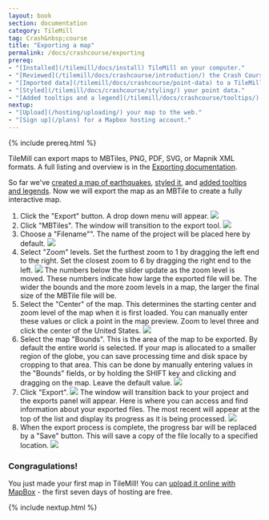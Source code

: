 ```yaml
---
layout: book
section: documentation
category: TileMill
tag: Crash&nbsp;course
title: "Exporting a map"
permalink: /docs/crashcourse/exporting
prereq:
- "[Installed](/tilemill/docs/install) TileMill on your computer."
- "[Reviewed](/tilemill/docs/crashcourse/introduction/) the Crash Course introduction."
- "[Imported data](/tilemill/docs/crashcourse/point-data) to a TileMill project."
- "[Styled](/tilemill/docs/crashcourse/styling/) your point data."
- "[Added tooltips and a legend](/tilemill/docs/crashcourse/tooltips/) to your map."
nextup:
- "[Upload](/hosting/uploading/) your map to the web."
- "[Sign up](/plans) for a Mapbox hosting account."
---
```


{% include prereq.html %}

TileMill can export maps to MBTiles, PNG, PDF, SVG, or Mapnik XML formats. A full listing and overview is in the [Exporting documentation](/tilemill/docs/manual/exporting/).

So far we've [created a map of earthquakes](/tilemill/docs/crashcourse/point-data), [styled it](/tilemill/docs/crashcourse/styling), and [added tooltips and legends](/tilemill/docs/crashcourse/tooltips). Now we will export the map as an MBTile to create a fully interactive map.

1. Click the "Export" button. A drop down menu will appear.
  ![](/tilemill/assets/pages/exporting-1.png)
2. Click "MBTiles". The window will transition to the export tool.
  ![](/tilemill/assets/pages/exporting-2.png)
3. Choose a "Filename"". The name of the project will be placed here by default.
  ![](/tilemill/assets/pages/exporting-3.png)
4. Select "Zoom" levels. Set the furthest zoom to 1 by dragging the left end to the right. Set the closest zoom to 6 by dragging the right end to the left.
  ![](/tilemill/assets/pages/exporting-5.png)
The numbers below the slider update as the zoom level is moved. These numbers indicate how large the exported file will be. The wider the bounds and the more zoom levels in a map, the larger the final size of the MBTile file will be.
5. Select the "Center" of the map. This determines the starting center and zoom level of the map when it is first loaded. You can manually enter these values or click a point in the map preview. Zoom to level three and click the center of the United States.
  ![](/tilemill/assets/pages/exporting-6.png)
6. Select the map "Bounds". This is the area of the map to be exported. By default the entire world is selected. If your map is allocated to a smaller region of the globe, you can save processing time and disk space by cropping to that area. This can be done by manually entering values in the "Bounds" fields, or by holding the SHIFT key and clicking and dragging on the map. Leave the default value.
  ![](/tilemill/assets/pages/exporting-4.png)
6. Click "Export".
  ![](/tilemill/assets/pages/exporting-7.png)
The window will transition back to your project and the exports panel will appear. Here is where you can access and find information about your exported files. The most recent will appear at the top of the list and display its progress as it is being processed.
  ![](/tilemill/assets/pages/exporting-8.png)
7. When the export process is complete, the progress bar will be replaced by a "Save" button. This will save a copy of the file locally to a specified location.
  ![](/tilemill/assets/pages/exporting-9.png)

### Congragulations!  
You just made your first map in TileMill! You can [upload it online with MapBox](http://tiles.mapbox.com/upload/create/) - the first seven days of hosting are free. 

{% include nextup.html %}
